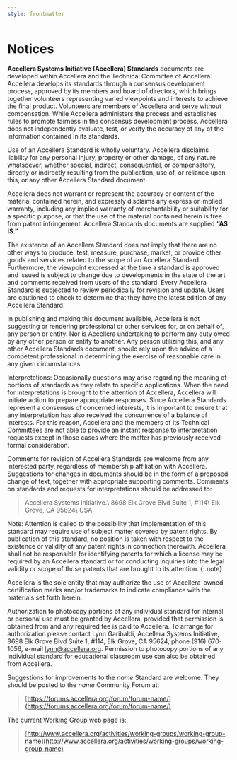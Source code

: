 ```yaml
---
style: frontmatter
---
```


# Notices

**Accellera Systems Initiative (Accellera) Standards** documents are developed within Accellera and the Technical Committee of Accellera. Accellera develops its standards through a consensus development process, approved by its members and board of directors, which brings together volunteers representing varied viewpoints and interests to achieve the final product. Volunteers are members of Accellera and serve without compensation. While Accellera administers the process and establishes rules to promote fairness in the consensus development process, Accellera does not independently evaluate, test, or verify the accuracy of any of the information contained in its standards.

Use of an Accellera Standard is wholly voluntary. Accellera disclaims liability for any personal injury, property or other damage, of any nature whatsoever, whether special, indirect, consequential, or compensatory, directly or indirectly resulting from the publication, use of, or reliance upon this, or any other Accellera Standard document.

Accellera does not warrant or represent the accuracy or content of the material contained herein, and expressly disclaims any express or implied warranty, including any implied warranty of merchantability or suitability for a specific purpose, or that the use of the material contained herein is free from patent infringement. Accellera Standards documents are supplied **“AS IS.”**

The existence of an Accellera Standard does not imply that there are no other ways to produce, test, measure, purchase, market, or provide other goods and services related to the scope of an Accellera Standard. Furthermore, the viewpoint expressed at the time a standard is approved and issued is subject to change due to developments in the state of the art and comments received from users of the standard. Every Accellera Standard is subjected to review periodically for revision and update. Users are cautioned to check to determine that they have the latest edition of any Accellera Standard.

In publishing and making this document available, Accellera is not suggesting or rendering professional or other services for, or on behalf of, any person or entity. Nor is Accellera undertaking to perform any duty owed by any other person or entity to another. Any person utilizing this, and any other Accellera Standards document, should rely upon the advice of a competent professional in determining the exercise of reasonable care in any given circumstances.

Interpretations: Occasionally questions may arise regarding the meaning of portions of standards as they relate to specific applications. When the need for interpretations is brought to the attention of Accellera, Accellera will initiate action to prepare appropriate responses. Since Accellera Standards represent a consensus of concerned interests, it is important to ensure that any interpretation has also received the concurrence of a balance of interests. For this reason, Accellera and the members of its Technical Committees are not able to provide an instant response to interpretation requests except in those cases where the matter has previously received formal consideration.

Comments for revision of Accellera Standards are welcome from any interested party, regardless of membership affiliation with Accellera. Suggestions for changes in documents should be in the form of a proposed change of text, together with appropriate supporting comments. Comments on standards and requests for interpretations should be addressed to:

> Accellera Systems Initiative.\\
> 8698 Elk Grove Blvd Suite 1, #114\\
> Elk Grove, CA 95624\\
> USA

Note: Attention is called to the possibility that implementation of this standard may require use of subject matter covered by patent rights. By publication of this standard, no position is taken with respect to the existence or validity of any patent rights in connection therewith. Accellera shall not be responsible for identifying patents for which a license may be required by an Accellera standard or for conducting inquiries into the legal validity or scope of those patents that are brought to its attention.
{:.note}

Accellera is the sole entity that may authorize the use of Accellera-owned certification marks and/or trademarks to indicate compliance with the materials set forth herein.

Authorization to photocopy portions of any individual standard for internal or personal use must be granted by Accellera, provided that permission is obtained from and any required fee is paid to Accellera. To arrange for authorization please contact Lynn Garibaldi, Accellera Systems Initiative, 8698 Elk Grove Blvd Suite 1, #114, Elk Grove, CA 95624, phone (916) 670-1056, e-mail <lynn@accellera.org>. Permission to photocopy portions of any individual standard for educational classroom use can also be obtained from Accellera.

Suggestions for improvements to the *name* Standard are welcome. They should be posted to the *name* Community Forum at:

> [https://forums.accellera.org/forum/forum-name/](https://forums.accellera.org/forum/forum-name/)

The current Working Group web page is:

> [http://www.accellera.org/activities/working-groups/working-group-name](http://www.accellera.org/activities/working-groups/working-group-name)
